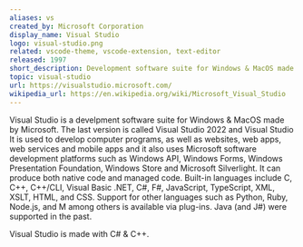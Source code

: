 ```yaml
---
aliases: vs
created_by: Microsoft Corporation
display_name: Visual Studio
logo: visual-studio.png
related: vscode-theme, vscode-extension, text-editor
released: 1997
short_description: Development software suite for Windows & MacOS made to generate apps, web-services, desktop apps and mobile apps.
topic: visual-studio
url: https://visualstudio.microsoft.com/
wikipedia_url: https://en.wikipedia.org/wiki/Microsoft_Visual_Studio
---
```


Visual Studio is a develpment software suite for Windows & MacOS made by Microsoft.
The last version is called Visual Studio 2022 and Visual Studio It is used to develop computer programs, as well as websites, web apps, web services and mobile apps and it also uses Microsoft software development platforms such as Windows API, Windows Forms, Windows Presentation Foundation, Windows Store and Microsoft Silverlight.
It can produce both native code and managed code.
Built-in languages include C, C++, C++/CLI, Visual Basic .NET, C#, F#, JavaScript, TypeScript, XML, XSLT, HTML, and CSS. Support for other languages such as Python, Ruby, Node.js, and M among others is available via plug-ins. Java (and J#) were supported in the past.

Visual Studio is made with C# & C++.